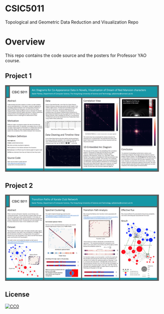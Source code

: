 # CSIC5011
Topological and Geometric Data Reduction and Visualization Repo

# Overview

This repo contains the code source and the posters for Professor YAO course.

## Project 1

![alt src](project1.png)

## Project 2

![alt src](project2.png)

## License

[![CC0](http://i.creativecommons.org/p/zero/1.0/88x31.png)](http://creativecommons.org/publicdomain/zero/1.0/)